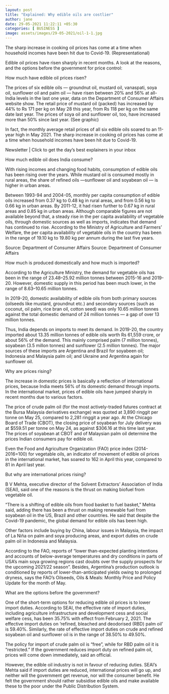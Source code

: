 ```yaml
---
layout: post
title: "Explained: Why edible oils are costlier"
author: jane 
date: 29-05-2021 11:22:11 +05:30 
categories: [ BUSINESS ] 
image: assets/images/29-05-2021/oil-1-1.jpg
---
```

The sharp increase in cooking oil prices has come at a time when household incomes have been hit due to Covid-19. (Representational)

Edible oil prices have risen sharply in recent months. A look at the reasons, and the options before the government for price control:

How much have edible oil prices risen?

The prices of six edible oils — groundnut oil, mustard oil, vanaspati, soya oil, sunflower oil and palm oil — have risen between 20% and 56% at all-India levels in the last one year, data on the Department of Consumer Affairs website show. The retail price of mustard oil (packed) has increased by 44% to Rs 171 per kg on May 28 this year, from Rs 118 per kg on the same date last year. The prices of soya oil and sunflower oil, too, have increased more than 50% since last year. (See graphic)

In fact, the monthly average retail prices of all six edible oils soared to an 11-year high in May 2021. The sharp increase in cooking oil prices has come at a time when household incomes have been hit due to Covid-19.

Newsletter | Click to get the day’s best explainers in your inbox

How much edible oil does India consume?

With rising incomes and changing food habits, consumption of edible oils has been rising over the years. While mustard oil is consumed mostly in rural areas, the share of refined oils —sunflower oil and soyabean oil — is higher in urban areas.

Between 1993-94 and 2004-05, monthly per capita consumption of edible oils increased from 0.37 kg to 0.48 kg in rural areas, and from 0.56 kg to 0.66 kg in urban areas. By 2011-12, it had risen further to 0.67 kg in rural areas and 0.85 kg in urban areas. Although comparable figures are not available beyond that, a steady rise in the per capita availability of vegetable oils, through domestic sources as well as imports, indicates that demand has continued to rise. According to the Ministry of Agriculture and Farmers’ Welfare, the per capita availability of vegetable oils in the country has been in the range of 19.10 kg to 19.80 kg per annum during the last five years.

Source: Department of Consumer Affairs Source: Department of Consumer Affairs

How much is produced domestically and how much is imported?

According to the Agriculture Ministry, the demand for vegetable oils has been in the range of 23.48–25.92 million tonnes between 2015-16 and 2019-20. However, domestic supply in this period has been much lower, in the range of 8.63–10.65 million tonnes.

In 2019-20, domestic availability of edible oils from both primary sources (oilseeds like mustard, groundnut etc.) and secondary sources (such as coconut, oil palm, rice bran oil, cotton seed) was only 10.65 million tonnes against the total domestic demand of 24 million tonnes — a gap of over 13 million tonnes.

Thus, India depends on imports to meet its demand. In 2019-20, the country imported about 13.35 million tonnes of edible oils worth Rs 61,559 crore, or about 56% of the demand. This mainly comprised palm (7 million tonnes), soyabean (3.5 millon tonnes) and sunflower (2.5 million tonnes). The major sources of these imports are Argentina and Brazil for soyabeen oil; Indonesia and Malaysia palm oil; and Ukraine and Argentina again for sunflower oil.

Why are prices rising?

The increase in domestic prices is basically a reflection of international prices, because India meets 56% of its domestic demand through imports. In the international market, prices of edible oils have jumped sharply in recent months due to various factors.

The price of crude palm oil (for the most actively-traded futures contract at the Bursa Malaysia derivatives exchange) was quoted at 3,890 ringgit per tonne on May 25, compared to 2,281 ringgit a year ago. At the Chicago Board of Trade (CBOT), the closing price of soyabean for July delivery was at $559.51 per tonne on May 24, as against $306.16 at this time last year. The prices of soyabean at CBOT and of Malaysian palm oil determine the prices Indian consumers pay for edible oil.

Even the Food and Agriculture Organization (FAO) price index (2014-2016=100) for vegetable oils, an indicator of movement of edible oil prices in the international market, has soared to 162 in April this year, compared to 81 in April last year.

But why are international prices rising?

B V Mehta, executive director of the Solvent Extractors’ Association of India (SEAI), said one of the reasons is the thrust on making biofuel from vegetable oil.

“There is a shifting of edible oils from food basket to fuel basket,” Mehta said, adding there has been a thrust on making renewable fuel from soyabean oil in the US, Brazil and other countries. He said that despite the Covid-19 pandemic, the global demand for edible oils has been high.

Other factors include buying by China, labour issues in Malaysia, the impact of La Niña on palm and soya producing areas, and export duties on crude palm oil in Indonesia and Malaysia.

According to the FAO, reports of “lower than-expected planting intentions and accounts of below-average temperatures and dry conditions in parts of USA’s main soya growing regions cast doubts over the supply prospects for the upcoming 2021/22 season”. Besides, Argentina’s production outlook is conditioned by reports of lower-than-anticipated yields owing to prolonged dryness, says the FAO’s Oilseeds, Oils & Meals: Monthly Price and Policy Update for the month of May.

What are the options before the government?

One of the short-term options for reducing edible oil prices is to lower import duties. According to SEAI, the effective rate of import duties, including agriculture infrastructure and development cess and social welfare cess, has been 35.75% with effect from February 2, 2021. The effective import duties on ‘refined, bleached and deodorised (RBD) palm oil’ is 59.40%. Similarly, the rate of effective import duties on crude and refined soyabean oil and sunflower oil is in the range of 38.50% to 49.50%.

The policy for import of crude palm oil is “free”, while for RBD palm oil it is “restricted.” If the government reduces import duty on refined palm oil, prices will come down immediately, said an official.

However, the edible oil industry is not in favour of reducing duties. SEAI’s Mehta said if import duties are reduced, international prices will go up, and neither will the government get revenue, nor will the consumer benefit. He felt the government should rather subsidise edible oils and make available these to the poor under the Public Distribution System.